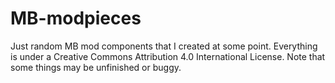 MB-modpieces
============

Just random MB mod components that I created at some point.
Everything is under a Creative Commons Attribution 4.0 International License.
Note that some things may be unfinished or buggy.
